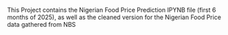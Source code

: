 This Project contains the Nigerian Food Price Prediction IPYNB file (first 6 months of 2025), as well as the cleaned version for the Nigerian Food Price data gathered from NBS
